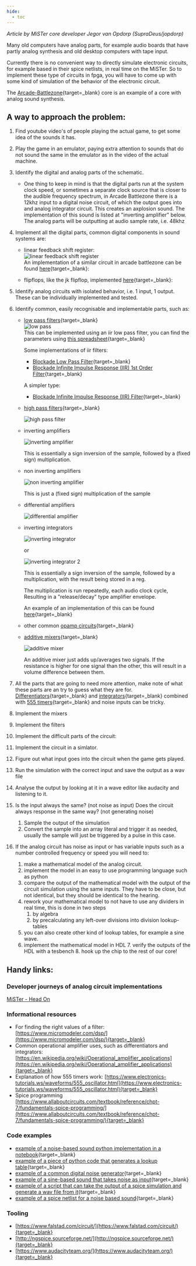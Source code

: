 ```yaml
---
hide:
  - toc
---
```


*Article by MiSTer core developer Jegor van Opdorp (SupraDeus/jopdorp)*

Many old computers have analog parts, for example audio boards that have partly analog synthesis and old desktop computers with tape input.

Currently there is no convenient way to directly simulate electronic circuits, for example based in their spice netlists, in real time on the MiSTer. So to implement these type of circuits in fpga, you will have to come up with some kind of simulation of the behavior of the electronic circuit.

The [Arcade-Battlezone](https://github.com/jopdorp/Arcade-BattleZone_MiSTer){target=_blank} core is an example of a core with analog sound synthesis.

## A way to approach the problem:

1. Find youtube video's of people playing the actual game, to get some idea of the sounds it has.
2. Play the game in an emulator, paying extra attention to sounds that do not sound the same in the emulator as in the video of the actual machine.
3. Identify the digital and analog parts of the schematic.

    * One thing to keep in mind is that the digital parts run at the system clock speed, or sometimes a separate clock source that is closer to the audible frequency spectrum, in Arcade Battlezone there is a 12khz input to a digital noise circuit, of which the output goes into and analog integrator circuit. This creates an axplosion sound. The implementation of this sound is listed at "inverting amplifier" below. The analog parts will be outputting at audio sample rate, i.e. 48khz

4. Implement all the digital parts, common digital components in sound systems are:  

    * linear feedback shift register:  
    ![linear feedback shift register](img/linear_feedback_shift_reg.png)  
    An implementation of a similar circuit in arcade battlezone can be found [here](https://github.com/jopdorp/Arcade-BattleZone_MiSTer/blob/sound/rtl/noise_shifters.sv){target=_blank}:

    * flipflops, like the jk flipflop, implemented [here](https://github.com/jopdorp/Arcade-BattleZone_MiSTer/blob/sound/rtl/jk74109.sv){target=_blank}:

5. Identify analog circuits with isolated behavior, i.e. 1 input, 1 output. These can be individually implemented and tested.
6. Identify common, easily recognisable and implementable parts, such as:

   * [low pass filters](https://www.electronics-tutorials.ws/filter/filter_2.html){target=_blank}  
     ![low pass](img/low_pass_filter.png)  
     This can be implemented using an iir low pass filter, you can find the parameters using [this spreadsheet](https://docs.google.com/spreadsheets/d/1Z2DNhAQyqkDpNVJuzYPk3ZeW4rChxN7fTKsLGvb2r7g/edit#gid=0){target=_blank}
      
      Some implementations of iir filters:

      * [Blockade Low Pass Filter](https://github.com/MiSTer-devel/Arcade-Blockade_MiSTer/blob/main/rtl/audio/blockade_lpf.v){target=_blank}
      * [Blockade Infinite Impulse Response (IIR) 1st Order Filter](https://github.com/MiSTer-devel/Arcade-Blockade_MiSTer/blob/main/rtl/audio/iir_1st_order.v){target=_blank}
      
      A simpler type:

      * [Blockade Infinite Impulse Response (IIR) Filter](https://github.com/jopdorp/Arcade-BattleZone_MiSTer/blob/sound/rtl/iir.sv){target=_blank}
   
   * [high pass filters](https://www.electronics-tutorials.ws/filter/filter_3.html){target=_blank}

      ![high pass filter](img/high_pass_filter.png)

   * inverting amplifiers

      ![inverting amplifier](img/inverting_amplifier.png)

     This is essentially a sign inversion of the sample, followed by a (fixed sign) multiplication.

   * non inverting amplifiers

      ![non inverting amplifier](img/non_inverting_amplifier.png)

     This is just a (fixed sign) multiplication of the sample

   * differential amplifiers

      ![differential amplifier](img/differential_amplifier.png)

   * inverting integrators

      ![inverting integrator](img/inverting_integrator.png)

     or

      ![inverting integrator 2](img/inverting_integrator_2.png)

     This is essentially a sign inversion of the sample, followed by a multiplication, with the result being stored in a reg.

     The multiplication is run repeatedly, each audio clock cycle, Resulting in a "release/decay" type amplifier envelope.
     
     An example of an implementation of this can be found [here](https://github.com/jopdorp/Arcade-BattleZone_MiSTer/blob/6606cbce7760c60fc06e613292f731f76ffb18ba/rtl/noise_sound.sv#L52){target=_blank}

   * other common [opamp circuits](https://en.wikipedia.org/wiki/Operational_amplifier_applications){target=_blank}
   * [additive mixers](https://en.wikipedia.org/wiki/Electronic_mixer){target=_blank}

     ![additive mixer](img/additive_mixer.jpg)

     An additive mixer just adds up/averages two signals. If the resistance is higher for one signal than the other, this will result in a volume difference between them.

7. All the parts that are going to need more attention, make note of what these parts are an try to guess what they are for. [Differentiators](https://en.wikipedia.org/wiki/Operational_amplifier_applications#Inverting_differentiator){target=_blank} and [integrators](https://en.wikipedia.org/wiki/Operational_amplifier_applications#Inverting_integrator){target=_blank} combined with [555 timers](https://www.electronics-tutorials.ws/waveforms/555_oscillator.html){target=_blank}  and noise inputs can be tricky.
8. Implement the mixers
9. Implement the filters
10. Implement the difficult parts of the circuit:
   1. Implement the circuit in a simlator.
   2. Figure out what input goes into the circuit when the game gets played.
   3. Run the simulation with the correct input and save the output as a wav file
   4. Analyse the output by looking at it in a wave editor like audacity and listening to it.
   5. Is the input always the same? (not noise as input) Does the circuit always response in the same way? (not generating noise)
      1. Sample the output of the simulation
      2. Convert the sample into an array literal and trigger it as needed, usually the sample will just be triggered by a pulse in this case.
   6. If the analog circuit has noise as input or has variable inputs such as a number controlled frequency or speed you will need to:
      1. make a mathematical model of the analog circuit.
      2. implement the model in an easy to use programming language such as python
      3. compare the output of the mathematical model with the output of the circuit simulation using the same inputs. They have to be close, but not identical, but they should be identical to the hearing.
      4. rework your mathematical model to not have to use any dividers in real time, this is done in two steps 
         1. by algebra
         2. by precalculating any left-over divisions into division lookup-tables
      5. you can also create other kind of lookup tables, for example a sine wave.
      6. implement the mathematical model in HDL
    7. verify the outputs of the HDL with a tesbench
    8. hook up the chip to the rest of our core!


## Handy links:
### Developer journeys of analog circuit implementations
[MiSTer - Head On](./developer/headonsoundpcb.md)

### Informational resources
* For finding the right values of a filter: [https://www.micromodeler.com/dsp/](https://www.micromodeler.com/dsp/){target=_blank}
* Common operational amplifier uses, such as differentiators and integrators: [https://en.wikipedia.org/wiki/Operational_amplifier_applications](https://en.wikipedia.org/wiki/Operational_amplifier_applications){target=_blank}
* Explanation of how 555 timers work: [https://www.electronics-tutorials.ws/waveforms/555_oscillator.html](https://www.electronics-tutorials.ws/waveforms/555_oscillator.html){target=_blank}
* Spice programming [https://www.allaboutcircuits.com/textbook/reference/chpt-7/fundamentals-spice-programming/](https://www.allaboutcircuits.com/textbook/reference/chpt-7/fundamentals-spice-programming/){target=_blank}

### Code examples
* [example of a noise-based sound python implementation in a notebook](https://github.com/jopdorp/Arcade-BattleZone_MiSTer/blob/sound/spice/Red%20baron%20crash%20circuit%20sim.ipynb){target=_blank}
* [example of a piece of python code that generates a lookup table](https://github.com/jopdorp/Arcade-BattleZone_MiSTer/blob/sound/rtl/generate_control_coltages_to_frequency.py){target=_blank}
* [example of a common digital noise generator](https://github.com/jopdorp/Arcade-BattleZone_MiSTer/blob/sound/rtl/noise_source_shell_explo.sv){target=_blank}
* [example of a sine-based sound that takes noise as input](https://github.com/jopdorp/Arcade-BattleZone_MiSTer/blob/sound/rtl/bang_sound.sv){target=_blank}
* [example of a script that can take the output of a spice simulation and generate a wav file from it](https://github.com/jopdorp/Arcade-BattleZone_MiSTer/blob/sound/spice/spicetowav.py){target=_blank}
* [example of a spice netlist for a noise based sound](https://github.com/jopdorp/Arcade-BattleZone_MiSTer/blob/sound/spice/bang.cir){target=_blank}

### Tooling
* [https://www.falstad.com/circuit/](https://www.falstad.com/circuit/){target=_blank}
* [http://ngspice.sourceforge.net/](http://ngspice.sourceforge.net/){target=_blank}
* [https://www.audacityteam.org/](https://www.audacityteam.org/){target=_blank}

